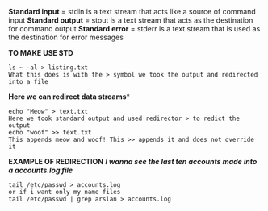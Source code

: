 **Standard input** = stdin is a text stream that acts like a source of command input
**Standard output** = stout is a text stream that acts as the destination for command output
**Standard error** = stderr is a text stream that is used as the destination for error messages

**TO MAKE USE STD**
```
ls ~ -al > listing.txt
What this does is with the > symbol we took the output and redirected into a file
```

**Here we can redirect data streams***
```
echo "Meow" > text.txt
Here we took standard output and used redirector > to redict the output
echo "woof" >> text.txt
This appends meow and woof! This >> appends it and does not override it
```

**EXAMPLE OF REDIRECTION**
***I wanna see the last ten accounts made into a accounts.log file***
```
tail /etc/passwd > accounts.log
or if i want only my name files
tail /etc/passwd | grep arslan > accounts.log
```